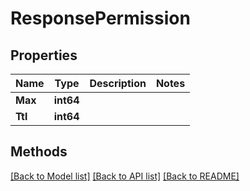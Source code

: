 # ResponsePermission

## Properties

Name | Type | Description | Notes
------------ | ------------- | ------------- | -------------
**Max** | **int64** |  | 
**Ttl** | **int64** |  | 

## Methods


[[Back to Model list]](../README.md#documentation-for-models) [[Back to API list]](../README.md#documentation-for-api-endpoints) [[Back to README]](../README.md)


